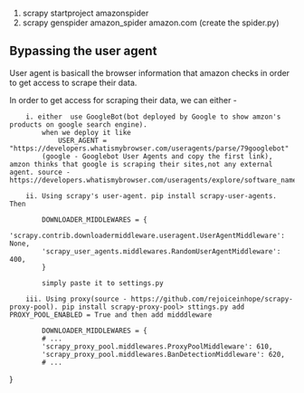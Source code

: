 1. scrapy startproject amazonspider
2. scrapy genspider amazon_spider amazon.com (create the spider.py)

## Bypassing the user agent
User agent is basicall the browser information that amazon checks in order to get access to scrape their data.

In order to get access for scraping their data, we can either -

        i. either  use GoogleBot(bot deployed by Google to show amzon's products on google search engine).
            when we deploy it like 
                USER_AGENT = "https://developers.whatismybrowser.com/useragents/parse/79googlebot"
            (google - Googlebot User Agents and copy the first link), amzon thinks that google is scraping their sites,not any external agent. source - https://developers.whatismybrowser.com/useragents/explore/software_name/googlebot/
        
        ii. Using scrapy's user-agent. pip install scrapy-user-agents. Then

            DOWNLOADER_MIDDLEWARES = {
            'scrapy.contrib.downloadermiddleware.useragent.UserAgentMiddleware': None,
            'scrapy_user_agents.middlewares.RandomUserAgentMiddleware': 400,
            }

            simply paste it to settings.py

        iii. Using proxy(source - https://github.com/rejoiceinhope/scrapy-proxy-pool). pip install scrapy-proxy-pool> sttings.py add PROXY_POOL_ENABLED = True and then add midddleware

            DOWNLOADER_MIDDLEWARES = {
            # ...
            'scrapy_proxy_pool.middlewares.ProxyPoolMiddleware': 610,
            'scrapy_proxy_pool.middlewares.BanDetectionMiddleware': 620,
            # ...
}